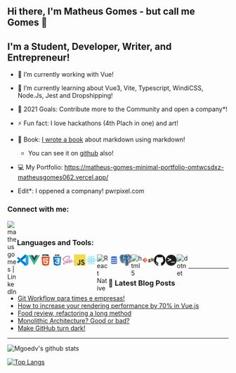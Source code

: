 ## Hi there, I'm Matheus Gomes - but call me Gomes 👋

## I'm a Student, Developer, Writer, and Entrepreneur!

- 🔭 I’m currently working with Vue!
- 🌱 I’m currently learning about Vue3, Vite, Typescript, WindiCSS, Node.Js, Jest and Dropshipping!
- 🥅 2021 Goals: Contribute more to the Community and open a company*!
- ⚡ Fun fact: I love hackathons (4th Plach in one) and art!
- 📖 Book: [I wrote a book](https://drive.google.com/file/d/18sS8Pb7p22uRgDwFTOh1kI4VaVSWDy9Y/view) about markdown using markdown!
  - You can see it on [github](https://github.com/matheusgomes062/guia-markdown) also!
- 💻 My Portfolio: https://matheus-gomes-minimal-portfolio-omtwcsdxz-matheusgomes062.vercel.app/

- Edit*: I oppened a compnany! pwrpixel.com

### Connect with me:

[<img align="left" alt="matheusgomes | LinkedIn" width="22px" src="https://cdn.jsdelivr.net/npm/simple-icons@v3/icons/linkedin.svg" />][linkedin]

<br />

### Languages and Tools:

<img align="left" alt="Visual Studio Code" width="26px" src="https://raw.githubusercontent.com/github/explore/80688e429a7d4ef2fca1e82350fe8e3517d3494d/topics/visual-studio-code/visual-studio-code.png" /><img align="left" alt="Vue" width="26px" src="https://raw.githubusercontent.com/github/explore/80688e429a7d4ef2fca1e82350fe8e3517d3494d/topics/vue/vue.png" /><img align="left" alt="html5" width="26px" src="https://raw.githubusercontent.com/github/explore/80688e429a7d4ef2fca1e82350fe8e3517d3494d/topics/html/html.png" /><img align="left" alt="CSS3" width="26px" src="https://raw.githubusercontent.com/github/explore/80688e429a7d4ef2fca1e82350fe8e3517d3494d/topics/css/css.png" /><img align="left" alt="sass" width="26px" src="https://raw.githubusercontent.com/github/explore/80688e429a7d4ef2fca1e82350fe8e3517d3494d/topics/sass/sass.png" /><img align="left" alt="JavaScript" width="26px" src="https://raw.githubusercontent.com/github/explore/80688e429a7d4ef2fca1e82350fe8e3517d3494d/topics/javascript/javascript.png" /><img align="left" alt="react" width="26px" src="https://raw.githubusercontent.com/github/explore/80688e429a7d4ef2fca1e82350fe8e3517d3494d/topics/react/react.png" /><img align="left" alt="React Native" width="26px" src="https://res.cloudinary.com/practicaldev/image/fetch/s--LS4X9NFz--/c_limit%2Cf_auto%2Cfl_progressive%2Cq_auto%2Cw_880/https://pagepro.co/blog/wp-content/uploads/2020/03/react-native-logo-884x1024.png" /><img align="left" alt="SQL" width="26px" src="https://raw.githubusercontent.com/github/explore/80688e429a7d4ef2fca1e82350fe8e3517d3494d/topics/sql/sql.png" /><img align="left" alt="html5" width="26px" src="https://raw.githubusercontent.com/github/explore/80688e429a7d4ef2fca1e82350fe8e3517d3494d/topics/postgresql/postgresql.png" /><img align="left" alt="html5" width="26px" src="https://upload.wikimedia.org/wikipedia/commons/thumb/c/c2/Adobe_XD_CC_icon.svg/1200px-Adobe_XD_CC_icon.svg.png" /><img align="left" alt="git" width="26px" src="https://raw.githubusercontent.com/github/explore/80688e429a7d4ef2fca1e82350fe8e3517d3494d/topics/git/git.png" /><img align="left" alt="GitHub" width="26px" src="https://raw.githubusercontent.com/github/explore/78df643247d429f6cc873026c0622819ad797942/topics/github/github.png" /><img align="left" alt="html5" width="26px" src="https://raw.githubusercontent.com/github/explore/80688e429a7d4ef2fca1e82350fe8e3517d3494d/topics/terminal/terminal.png" /><img align="left" alt="dotnet" width="26px" src="https://upload.wikimedia.org/wikipedia/commons/thumb/a/a3/.NET_Logo.svg/456px-.NET_Logo.svg.png" />

<br />

---

### 📕 Latest Blog Posts

<!-- BLOG-POST-LIST:START -->
- [Git Workflow para times e empresas!](https://dev.to/matheusgomes062/git-workflow-para-times-e-empresas-4dae)
- [How to increase your rendering performance by 70% in Vue.js](https://dev.to/matheusgomes062/how-to-increase-your-rendering-performance-by-70-in-vue-js-4dia)
- [Food review, refactoring a long method](https://dev.to/matheusgomes062/food-review-refactoring-a-long-method-4in5)
- [Monolithic Architecture? Good or bad?](https://dev.to/matheusgomes062/monolithic-architecture-good-or-bad-1k58)
- [Make GitHub turn dark!](https://dev.to/matheusgomes062/make-github-turn-dark-14a0)
<!-- BLOG-POST-LIST:END -->

---

![Mgoedv's github stats](https://github-readme-stats.vercel.app/api?username=matheusgomes062&show_icons=true&hide_border=true)

[![Top Langs](https://github-readme-stats.vercel.app/api/top-langs/?username=matheusgomes062&hide=html)](https://github.com/anuraghazra/github-readme-stats)

[linkedin]: https://www.linkedin.com/in/mgodev/
